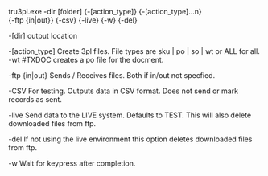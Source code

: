 tru3pl.exe
	-dir [folder]
	{-[action_type]} {-[action_type]...n}	
	{-ftp {in|out}} {-csv}
	{-live}	{-w} {-del}

-[dir] output location

-[action_type] Create 3pl files. 
 File types are sku | po | so | wt or ALL for all.
 -wt #TXDOC creates a po file for the docment.

-ftp {in|out} Sends / Receives files. 
 Both if in/out not specfied.

-CSV For testing. Outputs data in CSV format. 
 Does not send or mark records as sent.

-live Send data to the LIVE system. 
 Defaults to TEST.
 This will also delete downloaded files from ftp.

 -del If not using the live environment
  this option deletes downloaded files from ftp.

-w Wait for keypress after completion.
